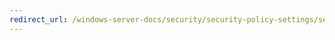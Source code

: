```yaml
---
redirect_url: /windows-server-docs/security/security-policy-settings/security-options/user-account-control-admin-approval-mode-for-the-built-in-administrator-account.md
---
```

